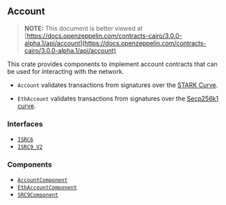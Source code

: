 ## Account

> **NOTE:** This document is better viewed at [https://docs.openzeppelin.com/contracts-cairo/3.0.0-alpha.1/api/account](https://docs.openzeppelin.com/contracts-cairo/3.0.0-alpha.1/api/account)

This crate provides components to implement account contracts that can be used for interacting with the network.

- `Account` validates transactions from signatures over the
[STARK Curve](https://docs.starknet.io/architecture-and-concepts/cryptography/#the_stark_curve).

- `EthAccount` validates transactions from signatures over the
[Secp256k1 curve](https://en.bitcoin.it/wiki/Secp256k1).

### Interfaces

- [`ISRC6`](https://docs.openzeppelin.com/contracts-cairo/3.0.0-alpha.1/api/account#ISRC6)
- [`ISRC9_V2`](https://docs.openzeppelin.com/contracts-cairo/3.0.0-alpha.1/api/account#ISRC9_V2)

### Components

- [`AccountComponent`](https://docs.openzeppelin.com/contracts-cairo/3.0.0-alpha.1/api/account#AccountComponent)
- [`EthAccountComponent`](https://docs.openzeppelin.com/contracts-cairo/3.0.0-alpha.1/api/account#EthAccountComponent)
- [`SRC9Component`](https://docs.openzeppelin.com/contracts-cairo/3.0.0-alpha.1/api/account#SRC9Component)
